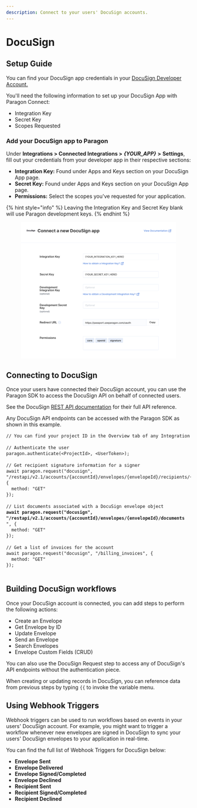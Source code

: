 ```yaml
---
description: Connect to your users' DocuSign accounts.
---
```


# DocuSign

## Setup Guide

You can find your DocuSign app credentials in your [DocuSign Developer Account.](https://developers.docusign.com/docs/esign-rest-api/reference/)

You'll need the following information to set up your DocuSign App with Paragon Connect:

* Integration Key
* Secret Key
* Scopes Requested

### Add your DocuSign app to Paragon

Under **Integrations > Connected Integrations >** _**{YOUR\_APP}**_ **>** **Settings**, fill out your credentials from your developer app in their respective sections:

* **Integration Key:** Found under Apps and Keys section on your DocuSign App page.
* **Secret Key:** Found under Apps and Keys section on your DocuSign App page.
* **Permissions:** Select the scopes you've requested for your application.

{% hint style="info" %}
Leaving the Integration Key and Secret Key blank will use Paragon development keys.
{% endhint %}

<figure><img src="../../.gitbook/assets/Connecting your DocuSign app to Paragon Connect.png" alt=""><figcaption></figcaption></figure>

## Connecting to DocuSign

Once your users have connected their DocuSign account, you can use the Paragon SDK to access the DocuSign API on behalf of connected users.

See the DocuSign [REST API documentation](https://developers.docusign.com/docs/esign-rest-api/reference/) for their full API reference.

Any DocuSign API endpoints can be accessed with the Paragon SDK as shown in this example.

<pre class="language-javascript"><code class="lang-javascript">// You can find your project ID in the Overview tab of any Integration

// Authenticate the user
paragon.authenticate(&#x3C;ProjectId>, &#x3C;UserToken>);
            
// Get recipient signature information for a signer
await paragon.request("docusign", "/restapi/v2.1/accounts/{accountId}/envelopes/{envelopeId}/recipients/{recipientId}/signature", {
  method: "GET"
});

// List documents associated with a DocuSign envelope object
<strong>await paragon.request("docusign", "/restapi/v2.1/accounts/{accountId}/envelopes/{envelopeId}/documents
</strong>", {
  method: "GET"
});

// Get a list of invoices for the account
await paragon.request("docusign", "/billing_invoices", {
  method: "GET"
});
  
</code></pre>

## Building DocuSign workflows

Once your DocuSign account is connected, you can add steps to perform the following actions:

* Create an Envelope
* Get Envelope by ID
* Update Envelope
* Send an Envelope
* Search Envelopes
* Envelope Custom Fields (CRUD)

You can also use the DocuSign Request step to access any of DocuSign's API endpoints without the authentication piece.

When creating or updating records in DocuSign, you can reference data from previous steps by typing `{{` to invoke the variable menu.

## Using Webhook Triggers

Webhook triggers can be used to run workflows based on events in your users' DocuSign account. For example, you might want to trigger a workflow whenever new envelopes are signed in DocuSign to sync your users' DocuSign envelopes to your application in real-time.

You can find the full list of Webhook Triggers for DocuSign below:

* **Envelope Sent**
* **Envelope Delivered**
* **Envelope Signed/Completed**
* **Envelope Declined**
* **Recipient Sent**
* **Recipient Signed/Completed**
* **Recipient Declined**
